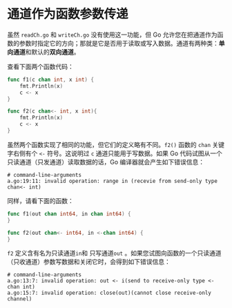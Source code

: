 # **通道作为函数参数传递**

虽然 `readCh.go` 和 `writeCh.go` 没有使用这一功能，但 Go 允许您在把通道作为函数的参数时指定它的方向；那就是它是否用于读取或写入数据。通道有两种类：**单向通道**和默认的**双向通道**。

查看下面两个函数代码：

```go
func f1(c chan int, x int) {
    fmt.Println(x)
    c <- x
}

func f2(c chan<- int, x int){
    fmt.Println(x)
    c <- x
}
```

虽然两个函数实现了相同的功能，但它们的定义略有不同。`f2()` 函数的 `chan` 关键字右侧有个 `<-` 符号。这说明过 `c` 通道只能用于写数据。如果 Go 代码试图从一个只读通道（只发通道）读取数据的话，Go 编译器就会产生如下错误信息：

```shell
# command-line-arguments
a.go:19:11: invalid operation: range in (recevie from send-only type chan<- int)
```

同样，请看下面的函数：

```go
func f1(out chan int64, in chan int64) {
}

func f2(out chan<- int64, in <-chan int64) {
}
```

`f2` 定义含有名为只读通道`in`和 只写通道`out` 。如果您试图向函数的一个只读通道（只收通道）参数写数据和关闭它时，会得到如下错误信息：

```shell
# command-line-arguments
a.go:13:7: invalid operation: out <- i(send to receive-only type <-chan int)
a.go:15:7: invalid operation: close(out)(cannot close receive-only channel)
```
